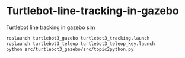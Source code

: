# Turtlebot-line-tracking-in-gazebo
Turtlebot line tracking in gazebo sim






```bash
roslaunch turtlebot3_gazebo turtlebot3_tracking.launch
roslaunch turtlebot3_teleop turtlebot3_teleop_key.launch
python src/turtlebot3_gazebo/src/topic2python.py

```
